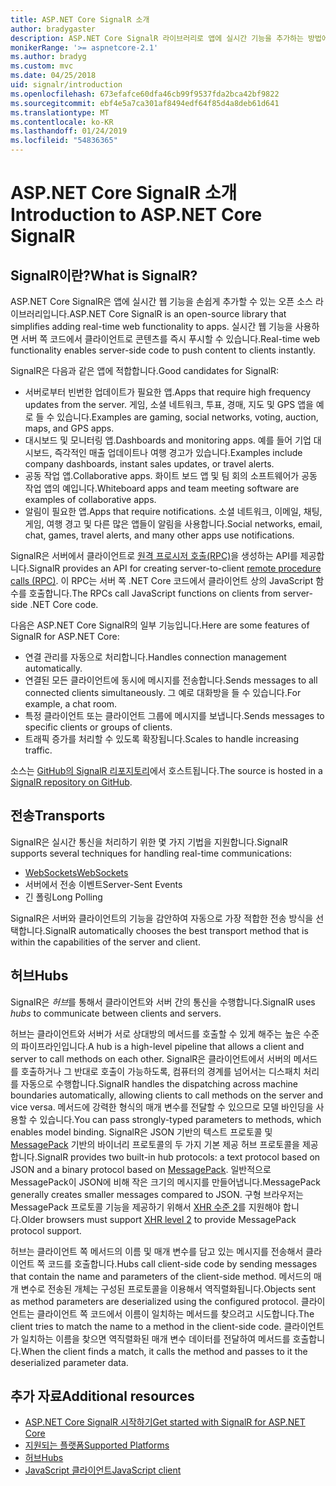 ```yaml
---
title: ASP.NET Core SignalR 소개
author: bradygaster
description: ASP.NET Core SignalR 라이브러리로 앱에 실시간 기능을 추가하는 방법에 대해 알아봅니다.
monikerRange: '>= aspnetcore-2.1'
ms.author: bradyg
ms.custom: mvc
ms.date: 04/25/2018
uid: signalr/introduction
ms.openlocfilehash: 673efafce60dfa46cb99f9537fda2bca42bf9822
ms.sourcegitcommit: ebf4e5a7ca301af8494edf64f85d4a8deb61d641
ms.translationtype: MT
ms.contentlocale: ko-KR
ms.lasthandoff: 01/24/2019
ms.locfileid: "54836365"
---
```

# <a name="introduction-to-aspnet-core-signalr"></a><span data-ttu-id="638f8-103">ASP.NET Core SignalR 소개</span><span class="sxs-lookup"><span data-stu-id="638f8-103">Introduction to ASP.NET Core SignalR</span></span>

## <a name="what-is-signalr"></a><span data-ttu-id="638f8-104">SignalR이란?</span><span class="sxs-lookup"><span data-stu-id="638f8-104">What is SignalR?</span></span>

<span data-ttu-id="638f8-105">ASP.NET Core SignalR은 앱에 실시간 웹 기능을 손쉽게 추가할 수 있는 오픈 소스 라이브러리입니다.</span><span class="sxs-lookup"><span data-stu-id="638f8-105">ASP.NET Core SignalR is an open-source library that simplifies adding real-time web functionality to apps.</span></span> <span data-ttu-id="638f8-106">실시간 웹 기능을 사용하면 서버 쪽 코드에서 클라이언트로 콘텐츠를 즉시 푸시할 수 있습니다.</span><span class="sxs-lookup"><span data-stu-id="638f8-106">Real-time web functionality enables server-side code to push content to clients instantly.</span></span>

<span data-ttu-id="638f8-107">SignalR은 다음과 같은 앱에 적합합니다.</span><span class="sxs-lookup"><span data-stu-id="638f8-107">Good candidates for SignalR:</span></span>

* <span data-ttu-id="638f8-108">서버로부터 빈번한 업데이트가 필요한 앱.</span><span class="sxs-lookup"><span data-stu-id="638f8-108">Apps that require high frequency updates from the server.</span></span> <span data-ttu-id="638f8-109">게임, 소셜 네트워크, 투표, 경매, 지도 및 GPS 앱을 예로 들 수 있습니다.</span><span class="sxs-lookup"><span data-stu-id="638f8-109">Examples are gaming, social networks, voting, auction, maps, and GPS apps.</span></span>
* <span data-ttu-id="638f8-110">대시보드 및 모니터링 앱.</span><span class="sxs-lookup"><span data-stu-id="638f8-110">Dashboards and monitoring apps.</span></span> <span data-ttu-id="638f8-111">예를 들어 기업 대시보드, 즉각적인 매출 업데이트나 여행 경고가 있습니다.</span><span class="sxs-lookup"><span data-stu-id="638f8-111">Examples include company dashboards, instant sales updates, or travel alerts.</span></span>
* <span data-ttu-id="638f8-112">공동 작업 앱.</span><span class="sxs-lookup"><span data-stu-id="638f8-112">Collaborative apps.</span></span> <span data-ttu-id="638f8-113">화이트 보드 앱 및 팀 회의 소프트웨어가 공동 작업 앱의 예입니다.</span><span class="sxs-lookup"><span data-stu-id="638f8-113">Whiteboard apps and team meeting software are examples of collaborative apps.</span></span>
* <span data-ttu-id="638f8-114">알림이 필요한 앱.</span><span class="sxs-lookup"><span data-stu-id="638f8-114">Apps that require notifications.</span></span> <span data-ttu-id="638f8-115">소셜 네트워크, 이메일, 채팅, 게임, 여행 경고 및 다른 많은 앱들이 알림을 사용합니다.</span><span class="sxs-lookup"><span data-stu-id="638f8-115">Social networks, email, chat, games, travel alerts, and many other apps use notifications.</span></span>

<span data-ttu-id="638f8-116">SignalR은 서버에서 클라이언트로 [원격 프로시저 호출(RPC)](https://wikipedia.org/wiki/Remote_procedure_call)을 생성하는 API를 제공합니다.</span><span class="sxs-lookup"><span data-stu-id="638f8-116">SignalR provides an API for creating server-to-client [remote procedure calls (RPC)](https://wikipedia.org/wiki/Remote_procedure_call).</span></span> <span data-ttu-id="638f8-117">이 RPC는 서버 쪽 .NET Core 코드에서 클라이언트 상의 JavaScript 함수를 호출합니다.</span><span class="sxs-lookup"><span data-stu-id="638f8-117">The RPCs call JavaScript functions on clients from server-side .NET Core code.</span></span>

<span data-ttu-id="638f8-118">다음은 ASP.NET Core SignalR의 일부 기능입니다.</span><span class="sxs-lookup"><span data-stu-id="638f8-118">Here are some features of SignalR for ASP.NET Core:</span></span>

* <span data-ttu-id="638f8-119">연결 관리를 자동으로 처리합니다.</span><span class="sxs-lookup"><span data-stu-id="638f8-119">Handles connection management automatically.</span></span>
* <span data-ttu-id="638f8-120">연결된 모든 클라이언트에 동시에 메시지를 전송합니다.</span><span class="sxs-lookup"><span data-stu-id="638f8-120">Sends messages to all connected clients simultaneously.</span></span> <span data-ttu-id="638f8-121">그 예로 대화방을 들 수 있습니다.</span><span class="sxs-lookup"><span data-stu-id="638f8-121">For example, a chat room.</span></span>
* <span data-ttu-id="638f8-122">특정 클라이언트 또는 클라이언트 그룹에 메시지를 보냅니다.</span><span class="sxs-lookup"><span data-stu-id="638f8-122">Sends messages to specific clients or groups of clients.</span></span>
* <span data-ttu-id="638f8-123">트래픽 증가를 처리할 수 있도록 확장됩니다.</span><span class="sxs-lookup"><span data-stu-id="638f8-123">Scales to handle increasing traffic.</span></span>

<span data-ttu-id="638f8-124">소스는 [GitHub의 SignalR 리포지토리](https://github.com/aspnet/AspNetCore/tree/master/src/SignalR)에서 호스트됩니다.</span><span class="sxs-lookup"><span data-stu-id="638f8-124">The source is hosted in a [SignalR repository on GitHub](https://github.com/aspnet/AspNetCore/tree/master/src/SignalR).</span></span>

## <a name="transports"></a><span data-ttu-id="638f8-125">전송</span><span class="sxs-lookup"><span data-stu-id="638f8-125">Transports</span></span>

<span data-ttu-id="638f8-126">SignalR은 실시간 통신을 처리하기 위한 몇 가지 기법을 지원합니다.</span><span class="sxs-lookup"><span data-stu-id="638f8-126">SignalR supports several techniques for handling real-time communications:</span></span>

* [<span data-ttu-id="638f8-127">WebSockets</span><span class="sxs-lookup"><span data-stu-id="638f8-127">WebSockets</span></span>](https://tools.ietf.org/html/rfc7118)
* <span data-ttu-id="638f8-128">서버에서 전송 이벤트</span><span class="sxs-lookup"><span data-stu-id="638f8-128">Server-Sent Events</span></span>
* <span data-ttu-id="638f8-129">긴 폴링</span><span class="sxs-lookup"><span data-stu-id="638f8-129">Long Polling</span></span>

<span data-ttu-id="638f8-130">SignalR은 서버와 클라이언트의 기능을 감안하여 자동으로 가장 적합한 전송 방식을 선택합니다.</span><span class="sxs-lookup"><span data-stu-id="638f8-130">SignalR automatically chooses the best transport method that is within the capabilities of the server and client.</span></span>

## <a name="hubs"></a><span data-ttu-id="638f8-131">허브</span><span class="sxs-lookup"><span data-stu-id="638f8-131">Hubs</span></span>

<span data-ttu-id="638f8-132">SignalR은 *허브*를 통해서 클라이언트와 서버 간의 통신을 수행합니다.</span><span class="sxs-lookup"><span data-stu-id="638f8-132">SignalR uses *hubs* to communicate between clients and servers.</span></span>

<span data-ttu-id="638f8-133">허브는 클라이언트와 서버가 서로 상대방의 메서드를 호출할 수 있게 해주는 높은 수준의 파이프라인입니다.</span><span class="sxs-lookup"><span data-stu-id="638f8-133">A hub is a high-level pipeline that allows a client and server to call methods on each other.</span></span> <span data-ttu-id="638f8-134">SignalR은 클라이언트에서 서버의 메서드를 호출하거나 그 반대로 호출이 가능하도록, 컴퓨터의 경계를 넘어서는 디스패치 처리를 자동으로 수행합니다.</span><span class="sxs-lookup"><span data-stu-id="638f8-134">SignalR handles the dispatching across machine boundaries automatically, allowing clients to call methods on the server and vice versa.</span></span> <span data-ttu-id="638f8-135">메서드에 강력한 형식의 매개 변수를 전달할 수 있으므로 모델 바인딩을 사용할 수 있습니다.</span><span class="sxs-lookup"><span data-stu-id="638f8-135">You can pass strongly-typed parameters to methods, which enables model binding.</span></span> <span data-ttu-id="638f8-136">SignalR은 JSON 기반의 텍스트 프로토콜 및 [MessagePack](https://msgpack.org/) 기반의 바이너리 프로토콜의 두 가지 기본 제공 허브 프로토콜을 제공합니다.</span><span class="sxs-lookup"><span data-stu-id="638f8-136">SignalR provides two built-in hub protocols: a text protocol based on JSON and a binary protocol based on [MessagePack](https://msgpack.org/).</span></span>  <span data-ttu-id="638f8-137">일반적으로 MessagePack이 JSON에 비해 작은 크기의 메시지를 만들어냅니다.</span><span class="sxs-lookup"><span data-stu-id="638f8-137">MessagePack generally creates smaller messages compared to JSON.</span></span> <span data-ttu-id="638f8-138">구형 브라우저는 MessagePack 프로토콜 기능을 제공하기 위해서 [XHR 수준 2](https://caniuse.com/#feat=xhr2)를 지원해야 합니다.</span><span class="sxs-lookup"><span data-stu-id="638f8-138">Older browsers must support [XHR level 2](https://caniuse.com/#feat=xhr2) to provide MessagePack protocol support.</span></span>

<span data-ttu-id="638f8-139">허브는 클라이언트 쪽 메서드의 이름 및 매개 변수를 담고 있는 메시지를 전송해서 클라이언트 쪽 코드를 호출합니다.</span><span class="sxs-lookup"><span data-stu-id="638f8-139">Hubs call client-side code by sending messages that contain the name and parameters of the client-side method.</span></span> <span data-ttu-id="638f8-140">메서드의 매개 변수로 전송된 개체는 구성된 프로토콜을 이용해서 역직렬화됩니다.</span><span class="sxs-lookup"><span data-stu-id="638f8-140">Objects sent as method parameters are deserialized using the configured protocol.</span></span> <span data-ttu-id="638f8-141">클라이언트는 클라이언트 쪽 코드에서 이름이 일치하는 메서드를 찾으려고 시도합니다.</span><span class="sxs-lookup"><span data-stu-id="638f8-141">The client tries to match the name to a method in the client-side code.</span></span> <span data-ttu-id="638f8-142">클라이언트가 일치하는 이름을 찾으면 역직렬화된 매개 변수 데이터를 전달하여 메서드를 호출합니다.</span><span class="sxs-lookup"><span data-stu-id="638f8-142">When the client finds a match, it calls the method and passes to it the deserialized parameter data.</span></span>

## <a name="additional-resources"></a><span data-ttu-id="638f8-143">추가 자료</span><span class="sxs-lookup"><span data-stu-id="638f8-143">Additional resources</span></span>

* [<span data-ttu-id="638f8-144">ASP.NET Core SignalR 시작하기</span><span class="sxs-lookup"><span data-stu-id="638f8-144">Get started with SignalR for ASP.NET Core</span></span>](xref:tutorials/signalr)
* [<span data-ttu-id="638f8-145">지원되는 플랫폼</span><span class="sxs-lookup"><span data-stu-id="638f8-145">Supported Platforms</span></span>](xref:signalr/supported-platforms)
* [<span data-ttu-id="638f8-146">허브</span><span class="sxs-lookup"><span data-stu-id="638f8-146">Hubs</span></span>](xref:signalr/hubs)
* [<span data-ttu-id="638f8-147">JavaScript 클라이언트</span><span class="sxs-lookup"><span data-stu-id="638f8-147">JavaScript client</span></span>](xref:signalr/javascript-client)
